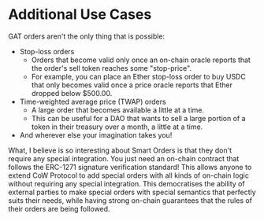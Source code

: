 # Additional Use Cases

GAT orders aren't the only thing that is possible:

* Stop-loss orders
  * Orders that become valid only once an on-chain oracle reports that the order's sell token reaches some "stop-price".
  * For example, you can place an Ether stop-loss order to buy USDC that only becomes valid once a price oracle reports that Ether dropped below $500.00.
* Time-weighted average price (TWAP) orders
  * A large order that becomes available a little at a time.
  * This can be useful for a DAO that wants to sell a large portion of a token in their treasury over a month, a little at a time.
* And wherever else your imagination takes you!

What, I believe is so interesting about Smart Orders is that they don't require any special integration. You just need an on-chain contract that follows the ERC-1271 signature verification standard! This allows anyone to extend CoW Protocol to add special orders with all kinds of on-chain logic without requiring any special integration. This democratises the ability of external parties to make special orders with special semantics that perfectly suits their needs, while having strong on-chain guarantees that the rules of their orders are being followed.
